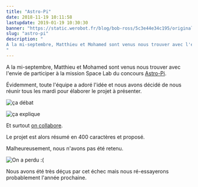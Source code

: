 ```yaml
---
title: "Astro-Pi"
date: 2018-11-19 10:11:58
lastupdate: 2019-01-19 10:30:30
banner: "https://static.werobot.fr/blog/bob-ross/5c3e44e34c195/original.png"
slug: "astro-pi"
description: " 
A la mi-septembre, Matthieu et Mohamed sont venus nous trouver avec l'envie de participer à la mission Space Lab du concours Astro-Pi
"
---
```

A la mi-septembre, Matthieu et Mohamed sont venus nous trouver avec l'envie de participer à la mission Space Lab du concours <a href="https://astro-pi.org/missions/space-lab/">Astro-Pi</a>.

Évidemment, toute l'équipe a adoré l'idée et nous avons décidé de nous réunir tous les mardi pour élaborer le projet à présenter.

![ça débat](https://static.werobot.fr/blog/bob-ross/5c3e44de8238d/50.jpg "ça débat")

![ça explique](https://static.werobot.fr/blog/bob-ross/5c3e44e04dab5/50.jpg "ça explique")

Et surtout <a href="https://docs.google.com/document/d/1zl3M9kWqnemSIxltOgP3ysPFRao7wyV-5YWzC4div9c/edit?usp=sharing"> on collabore</a>.

Le projet est alors résumé en 400 caractères et proposé.

Malheureusement, nous n'avons pas été retenu.

![On a perdu :(](https://static.werobot.fr/blog/bob-ross/5c3e44e1bf70a/50.png "On a perdu :(")

Nous avons été très déçus par cet échec mais nous ré-essayerons probablement l'année prochaine. 



    